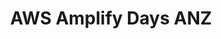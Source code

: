 ---
title: AWS Amplify Days ANZ
description: "A free 2 day event exploring the intersection of front end, mobile, and cloud computing."
href: https://awsamplifydays-virtual.splashthat.com/
avatar: ./banner.png
attendantIds:
  - matt-coles
country: Australia
city: Virtual
---